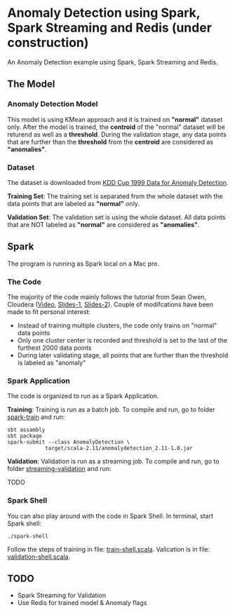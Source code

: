 # Anomaly Detection using Spark, Spark Streaming and Redis (under construction)
An Anomaly Detection example using Spark, Spark Streaming and Redis.

## The Model

### Anomaly Detection Model
This model is using KMean approach and it is trained on **"normal"** dataset only. After the model is trained, the **centroid** of the "normal" dataset will be returend as well as a **threshold**. During the validation stage, any data points that are further than the **threshold** from the **centroid** are considered as **"anomalies"**.

### Dataset
The dataset is downloaded from [KDD Cup 1999 Data for Anomaly Detection](http://kdd.ics.uci.edu/databases/kddcup99/kddcup99.html).

**Training Set**: The training set is separated from the whole dataset with the data points that are labeled as **"normal"** only.

**Validation Set**: The validation set is using the whole dataset. All data points that are NOT labeled as **"normal"** are considered as **"anomalies"**.


## Spark
The program is running as Spark local on a Mac pro.

### The Code
The majority of the code mainly follows the tutorial from Sean Owen, Cloudera ([Video](https://www.youtube.com/watch?v=TC5cKYBZAeI), [Slides-1](http://www.slideshare.net/CIGTR/anomaly-detection-with-apache-spark), [Slides-2](http://www.slideshare.net/CIGTR/anomaly-detection-with-apache-spark-2)). Couple of modifcations have been made to fit personal interest:

- Instead of training multiple clusters, the code only trains on "normal" data points
- Only one cluster center is recorded and threshold is set to the last of the furthest 2000 data points
- During later validating stage, all points that are further than the threshold is labeled as "anomaly"

	
### Spark Application
The code is organized to run as a Spark Application.

**Training**: Training is run as a batch job. To compile and run, go to folder [spark-train](https://github.com/keiraqz/anomaly-detection/tree/master/spark-train) and run:

	sbt assambly
	sbt package
	spark-submit --class AnomalyDetection \
				target/scala-2.11/anomalydetection_2.11-1.0.jar

	
**Validation**: Validation is run as a streaming job. To compile and run, go to folder [streaming-validation]() and run:

TODO


### Spark Shell
You can also play around with the code in Spark Shell. In terminal, start Spark shell:
	
	./spark-shell

Follow the steps of training in file: [train-shell.scala](https://github.com/keiraqz/anomaly-detection/blob/master/train-shell.scala). Valication is in file: [validation-shell.scala](https://github.com/keiraqz/anomaly-detection/blob/master/validation-shell.scala). 


## TODO
- Spark Streaming for Validation
- Use Redis for trained model & Anomaly flags